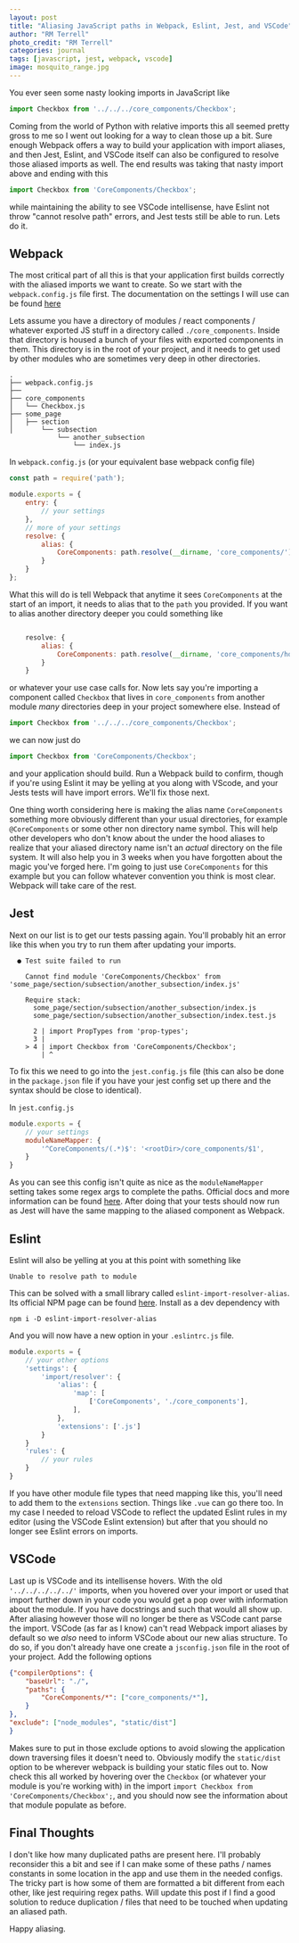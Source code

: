```yaml
---
layout: post
title: "Aliasing JavaScript paths in Webpack, Eslint, Jest, and VSCode"
author: "RM Terrell"
photo_credit: "RM Terrell"
categories: journal
tags: [javascript, jest, webpack, vscode]
image: mosquito_range.jpg
---
```


You ever seen some nasty looking imports in JavaScript like

```javascript
import Checkbox from '../../../core_components/Checkbox';
```

Coming from the world of Python with relative imports this all seemed pretty gross to me so I went out looking for a way to clean those up a bit. Sure enough Webpack offers a way to build your application with import aliases, and then Jest, Eslint, and VSCode itself can also be configured to resolve those aliased imports as well. The end results was taking that nasty import above and ending with this

```javascript
import Checkbox from 'CoreComponents/Checkbox';
```

while maintaining the ability to see VSCode intellisense, have Eslint not throw "cannot resolve path" errors, and Jest tests still be able to run. Lets do it.

## Webpack

The most critical part of all this is that your application first builds correctly with the aliased imports we want to create. So we start with the `webpack.config.js` file first. The documentation on the settings I will use can be found [here](https://webpack.js.org/configuration/resolve/)

Lets assume you have a directory of modules / react components / whatever exported JS stuff in a directory called `./core_components`. Inside that directory is housed a bunch of your files with exported components in them. This directory is in the root of your project, and it needs to get used by other modules who are sometimes very deep in other directories.

```
.
├── webpack.config.js
├──
├── core_components
│   └── Checkbox.js
├── some_page
│   ├── section
│       └── subsection
            └── another_subsection
                └── index.js
```

In `webpack.config.js` (or your equivalent base webpack config file)

```javascript
const path = require('path');

module.exports = {
    entry: {
        // your settings
    },
    // more of your settings
    resolve: {
        alias: {
            CoreComponents: path.resolve(__dirname, 'core_components/')
        }
    }
};
```

What this will do is tell Webpack that anytime it sees `CoreComponents` at the start of an import, it needs to alias that to the `path` you provided. If you want to alias another directory deeper you could something like

```javascript

    resolve: {
        alias: {
            CoreComponents: path.resolve(__dirname, 'core_components/home_page_components/form_modules/')
        }
    }
```

or whatever your use case calls for. Now lets say you're importing a component called `Checkbox` that lives in `core_components` from another module _many_ directories deep in your project somewhere else. Instead of

```javascript
import Checkbox from '../../../core_components/Checkbox';
```

we can now just do

```javascript
import Checkbox from 'CoreComponents/Checkbox';
```

and your application should build. Run a Webpack build to confirm, though if you're using Eslint it may be yelling at you along with VScode, and your Jests tests will have import errors. We'll fix those next.

One thing worth considering here is making the alias name `CoreComponents` something more obviously different than your usual directories, for example `@CoreComponents` or some other non directory name symbol. This will help other developers who don't know about the under the hood aliases to realize that your aliased directory name isn't an _actual_ directory on the file system. It will also help you in 3 weeks when you have forgotten about the magic you've forged here. I'm going to just use `CoreComponents` for this example but you can follow whatever convention you think is most clear. Webpack will take care of the rest.

## Jest

Next on our list is to get our tests passing again. You'll probably hit an error like this when you try to run them after updating your imports.

```console
  ● Test suite failed to run

    Cannot find module 'CoreComponents/Checkbox' from 'some_page/section/subsection/another_subsection/index.js'

    Require stack:
      some_page/section/subsection/another_subsection/index.js
      some_page/section/subsection/another_subsection/index.test.js

      2 | import PropTypes from 'prop-types';
      3 |
    > 4 | import Checkbox from 'CoreComponents/Checkbox';
        | ^
```

To fix this we need to go into the `jest.config.js` file (this can also be done in the `package.json` file if you have your jest config set up there and the syntax should be close to identical).

In `jest.config.js`

```javascript
module.exports = {
    // your settings
    moduleNameMapper: {
        '^CoreComponents/(.*)$': '<rootDir>/core_components/$1',
    }
}
```

As you can see this config isn't quite as nice as the `moduleNameMapper` setting takes some regex args to complete the paths. Official docs and more information can be found [here](https://jestjs.io/docs/en/configuration#modulenamemapper-objectstring-string--arraystring). After doing that your tests should now run as Jest will have the same mapping to the aliased component as Webpack.

## Eslint

Eslint will also be yelling at you at this point with something like

```console
Unable to resolve path to module
```

This can be solved with a small library called `eslint-import-resolver-alias`. Its official NPM page can be found [here](https://www.npmjs.com/package/eslint-import-resolver-alias). Install as a dev dependency with

```console
npm i -D eslint-import-resolver-alias
```

And you will now have a new option in your `.eslintrc.js` file.

```javascript
module.exports = {
    // your other options
    'settings': {
        'import/resolver': {
            'alias': {
                'map': [
                    ['CoreComponents', './core_components'],
                ],
            },
            'extensions': ['.js']
        }
    }
    'rules': {
        // your rules
    }
}
```

If you have other module file types that need mapping like this, you'll need to add them to the `extensions` section. Things like `.vue` can go there too. In my case I needed to reload VSCode to reflect the updated Eslint rules in my editor (using the VSCode Eslint extension) but after that you should no longer see Eslint errors on imports.

## VSCode

Last up is VSCode and its intellisense hovers. With the old `'../../../../../'` imports, when you hovered over your import or used that import further down in your code you would get a pop over with information about the module. If you have docstrings and such that would all show up. After aliasing however those will no longer be there as VSCode cant parse the import. VSCode (as far as I know) can't read Webpack import aliases by default so we _also_ need to inform VSCode about our new alias structure. To do so, if you don't already have one create a `jsconfig.json` file in the root of your project. Add the following options

```json
{"compilerOptions": {
    "baseUrl": "./",
    "paths": {
        "CoreComponents/*": ["core_components/*"],
    }
},
"exclude": ["node_modules", "static/dist"]
}
```

Makes sure to put in those exclude options to avoid slowing the application down traversing files it doesn't need to. Obviously modify the `static/dist` option to be wherever webpack is building your static files out to. Now check this all worked by hovering over the `Checkbox` (or whatever your module is you're working with) in the import `import Checkbox from 'CoreComponents/Checkbox';`, and you should now see the information about that module populate as before.

## Final Thoughts

I don't like how many duplicated paths are present here. I'll probably reconsider this a bit and see if I can make some of these paths / names constants in some location in the app and use them in the needed configs. The tricky part is how some of them are formatted a bit different from each other, like jest requiring regex paths. Will update this post if I find a good solution to reduce duplication / files that need to be touched when updating an aliased path.

Happy aliasing.
